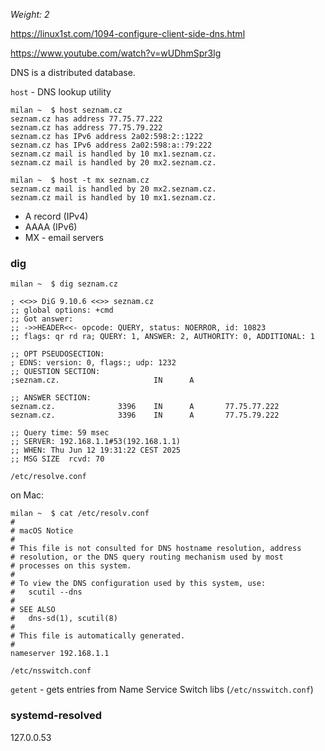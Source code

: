 _Weight: 2_

https://linux1st.com/1094-configure-client-side-dns.html

https://www.youtube.com/watch?v=wUDhmSpr3lg

DNS is a distributed database.

`host` - DNS lookup utility

```
milan ~  $ host seznam.cz
seznam.cz has address 77.75.77.222
seznam.cz has address 77.75.79.222
seznam.cz has IPv6 address 2a02:598:2::1222
seznam.cz has IPv6 address 2a02:598:a::79:222
seznam.cz mail is handled by 10 mx1.seznam.cz.
seznam.cz mail is handled by 20 mx2.seznam.cz.
```

```
milan ~  $ host -t mx seznam.cz
seznam.cz mail is handled by 20 mx2.seznam.cz.
seznam.cz mail is handled by 10 mx1.seznam.cz.
```

- A record (IPv4)
- AAAA (IPv6)
- MX - email servers

### dig

```
milan ~  $ dig seznam.cz

; <<>> DiG 9.10.6 <<>> seznam.cz
;; global options: +cmd
;; Got answer:
;; ->>HEADER<<- opcode: QUERY, status: NOERROR, id: 10823
;; flags: qr rd ra; QUERY: 1, ANSWER: 2, AUTHORITY: 0, ADDITIONAL: 1

;; OPT PSEUDOSECTION:
; EDNS: version: 0, flags:; udp: 1232
;; QUESTION SECTION:
;seznam.cz.                     IN      A

;; ANSWER SECTION:
seznam.cz.              3396    IN      A       77.75.77.222
seznam.cz.              3396    IN      A       77.75.79.222

;; Query time: 59 msec
;; SERVER: 192.168.1.1#53(192.168.1.1)
;; WHEN: Thu Jun 12 19:31:22 CEST 2025
;; MSG SIZE  rcvd: 70
```

`/etc/resolve.conf` 

on Mac:

```
milan ~  $ cat /etc/resolv.conf
#
# macOS Notice
#
# This file is not consulted for DNS hostname resolution, address
# resolution, or the DNS query routing mechanism used by most
# processes on this system.
#
# To view the DNS configuration used by this system, use:
#   scutil --dns
#
# SEE ALSO
#   dns-sd(1), scutil(8)
#
# This file is automatically generated.
#
nameserver 192.168.1.1
```

`/etc/nsswitch.conf`

`getent` - gets entries from Name Service Switch libs (`/etc/nsswitch.conf`)

### systemd-resolved

127.0.0.53